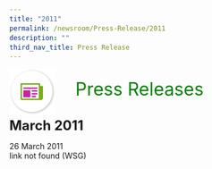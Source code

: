 ```yaml
---
title: "2011"
permalink: /newsroom/Press-Release/2011
description: ""
third_nav_title: Press Release
---
```

<img align="left"
src="/images/icons/ico_media_articles.png"
class="PressReleaseIcon">
<br>
<font align="center" color="green"
size="+3">&nbsp;&nbsp;&nbsp;&nbsp;Press Releases</font><br><br>

<font size="+2"><b>March 2011</b></font><br>

26 March 2011<br>
link not found (WSG)
